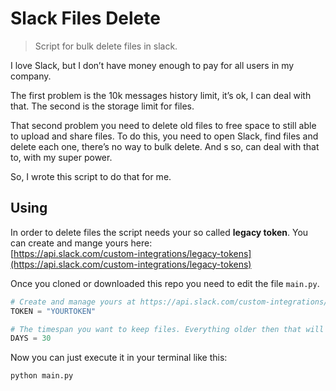 # Slack Files Delete

> Script for bulk delete files in slack.

I love Slack, but I don’t have money enough to pay for all users in my company.

The first problem is the 10k messages history limit, it’s ok, I can deal with that. The second is the storage limit for files.

That second problem you need to delete old files to free space to still able to upload and share files. To do this, you need to open Slack, find files and delete each one, there’s no way to bulk delete. And s so, can deal with that to, with my super power.

So, I wrote this script to do that for me.

## Using

In order to delete files the script needs your so called **legacy token**. You can create and mange yours here:  
[https://api.slack.com/custom-integrations/legacy-tokens](https://api.slack.com/custom-integrations/legacy-tokens)

Once you cloned or downloaded this repo you need to edit the file `main.py`.

```python
# Create and manage yours at https://api.slack.com/custom-integrations/legacy-tokens
TOKEN = "YOURTOKEN"

# The timespan you want to keep files. Everything older then that will be deleted.
DAYS = 30
```

Now you can just execute it in your terminal like this:

```bash
python main.py
```
